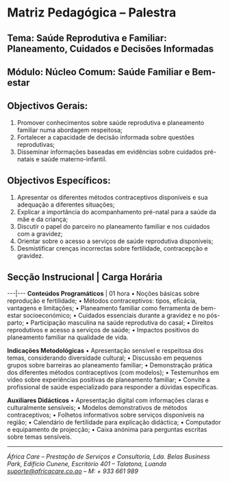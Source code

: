 # Matriz Pedagógica – Palestra

## Tema: Saúde Reprodutiva e Familiar: Planeamento, Cuidados e Decisões Informadas

## Módulo: Núcleo Comum: Saúde Familiar e Bem-estar

## Objectivos Gerais:

1. Promover conhecimentos sobre saúde reprodutiva e planeamento familiar numa abordagem respeitosa;
2. Fortalecer a capacidade de decisão informada sobre questões reprodutivas;
3. Disseminar informações baseadas em evidências sobre cuidados pré-natais e saúde materno-infantil.

## Objectivos Específicos:

1. Apresentar os diferentes métodos contraceptivos disponíveis e sua adequação a diferentes situações;
2. Explicar a importância do acompanhamento pré-natal para a saúde da mãe e da criança;
3. Discutir o papel do parceiro no planeamento familiar e nos cuidados com a gravidez;
4. Orientar sobre o acesso a serviços de saúde reprodutiva disponíveis;
5. Desmistificar crenças incorrectas sobre fertilidade, contracepção e gravidez.

## Secção Instrucional | Carga Horária

---|---
**Conteúdos Programáticos** | 01 hora
• Noções básicas sobre reprodução e fertilidade;
• Métodos contraceptivos: tipos, eficácia, vantagens e limitações;
• Planeamento familiar como ferramenta de bem-estar socioeconómico;
• Cuidados essenciais durante a gravidez e no pós-parto;
• Participação masculina na saúde reprodutiva do casal;
• Direitos reprodutivos e acesso a serviços de saúde;
• Impactos positivos do planeamento familiar na qualidade de vida.

**Indicações Metodológicas**
• Apresentação sensível e respeitosa dos temas, considerando diversidade cultural;
• Discussão em pequenos grupos sobre barreiras ao planeamento familiar;
• Demonstração prática dos diferentes métodos contraceptivos (com modelos);
• Testemunhos em vídeo sobre experiências positivas de planeamento familiar;
• Convite a profissional de saúde especializado para responder a dúvidas específicas.

**Auxiliares Didácticos**
• Apresentação digital com informações claras e culturalmente sensíveis;
• Modelos demonstrativos de métodos contraceptivos;
• Folhetos informativos sobre serviços disponíveis na região;
• Calendário de fertilidade para explicação didáctica;
• Computador e equipamento de projecção;
• Caixa anónima para perguntas escritas sobre temas sensíveis.

---

_África Care – Prestação de Serviços e Consultoria, Lda._
_Belas Business Park, Edifício Cunene, Escritório 401 – Talatona, Luanda_
*suporte@africacare.co.ao – M: + 933 661 989*
